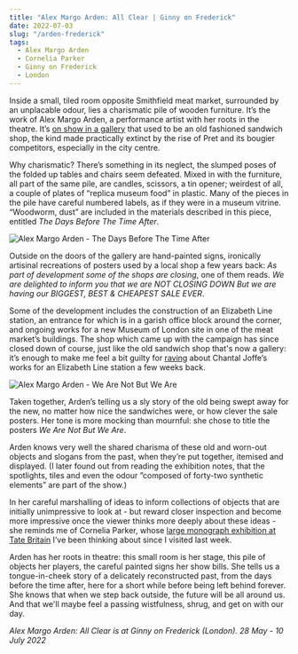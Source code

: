 ```yaml
---
title: "Alex Margo Arden: All Clear | Ginny on Frederick"
date: 2022-07-03
slug: "/arden-frederick"
tags:
  - Alex Margo Arden
  - Cornelia Parker
  - Ginny on Frederick
  - London
---
```


Inside a small, tiled room opposite Smithfield meat market, surrounded by an unplacable odour, lies a charismatic pile of wooden furniture. It’s the work of Alex Margo Arden, a performance artist with her roots in the theatre. It’s [on show in a gallery](https://ginnyonfrederick.com/) that used to be an old fashioned sandwich shop, the kind made practically extinct by the rise of Pret and its bougier competitors, especially in the city centre.

Why charismatic? There’s something in its neglect, the slumped poses of the folded up tables and chairs seem defeated. Mixed in with the furniture, all part of the same pile, are candles, scissors, a tin opener; weirdest of all, a couple of plates of “replica museum food” in plastic. Many of the pieces in the pile have careful numbered labels, as if they were in a museum vitrine. “Woodworm, dust” are included in the materials described in this piece, entitled *The Days Before The Time After*.

![Alex Margo Arden - The Days Before The Time After](/arden-frederick-1.jpeg)

Outside on the doors of the gallery are hand-painted signs, ironically artisinal recreations of  posters used by a local shop a few years back: *As part of development some of the shops are closing*, one of them reads. *We are delighted to inform you that we are NOT CLOSING DOWN But we are having our BIGGEST, BEST & CHEAPEST SALE EVER*.

Some of the development includes the construction of an Elizabeth Line station, an entrance for which is in a garish office block around the corner, and ongoing works for a new Museum of London site in one of the meat market’s buildings. The shop which came up with the campaign has since closed down of course, just like the old sandwich shop that's now a gallery: it’s enough to make me feel a bit guilty for [raving](/joffe-whitechapel) about Chantal Joffe’s works for an Elizabeth Line station a few weeks back.

![Alex Margo Arden - We Are Not But We Are](/arden-frederick-2.jpeg)

Taken together, Arden’s telling us a sly story of the old being swept away for the new, no matter how nice the sandwiches were, or how clever the sale posters. Her tone is more mocking than mournful: she chose to title the posters *We Are Not But We Are*.

Arden knows very well the shared charisma of these old and worn-out objects and slogans from the past, when they’re put together, itemised and displayed. (I later found out from reading the exhibition notes, that the spotlights, tiles and even the odour ”composed of forty-two synthetic elements” are part of the show.) 

In her careful marshalling of ideas to inform collections of objects that are initially unimpressive to look at - but reward closer inspection and become more impressive once the viewer thinks more deeply about these ideas - she reminds me of Cornelia Parker, whose [large monograph exhibition at Tate Britain](https://www.tate.org.uk/whats-on/tate-britain/cornelia-parker) I’ve been thinking about since I visited last week.

Arden has her roots in theatre: this small room is her stage, this pile of objects her players, the careful painted signs her show bills. She tells us a tongue-in-cheek story of a delicately reconstructed past, from the days before the time after, here for a short while before being left behind forever. She knows that when we step back outside, the future will be all around us. And that we'll maybe feel a passing wistfulness, shrug, and get on with our day. 

*Alex Margo Arden: All Clear is at Ginny on Frederick (London). 28 May - 10 July 2022*
